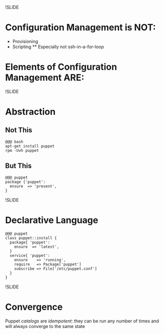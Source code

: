 
!SLIDE

# Configuration Management is NOT: #

* Provisioning
* Scripting
** Especially not ssh-in-a-for-loop

# Elements of Configuration Management ARE: #

!SLIDE

# Abstraction #

## Not This ##

    @@@ bash
    apt-get install puppet
    rpm -Uvh puppet

## But This ##

    @@@ puppet
    package {'puppet': 
      ensure  => 'present',
    }

!SLIDE

# Declarative Language

    @@@ puppet
    class puppet::install {
      package{ 'puppet':
        ensure  => 'latest',
      }
      service{ 'puppet':
        ensure    => 'running',
        require   => Package['puppet']
        subscribe => File['/etc/puppet.conf']
      }
    }

!SLIDE

# Convergence #

Puppet _catalogs_ are _idempotent_: they can be run any number of times and
will always converge to the same state
